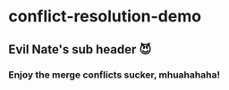 # conflict-resolution-demo

## Evil Nate's sub header 😈

### Enjoy the merge conflicts sucker, mhuahahaha!
